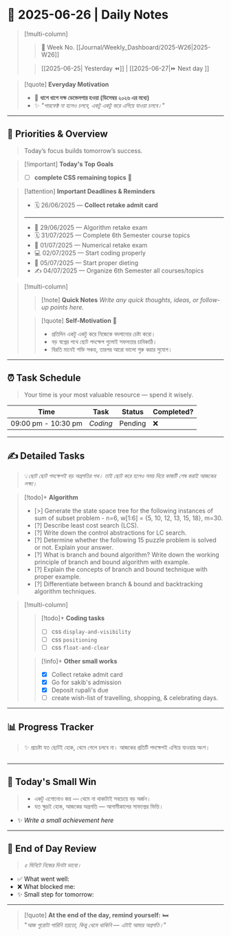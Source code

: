 # 🌼 **2025-06-26** | Daily Notes


> [!multi-column]
> 
>> 📅 Week No. [[Journal/Weekly_Dashboard/2025-W26|2025-W26]]
>
>> [[2025-06-25| Yesterday ⏪]] |  [[2025-06-27|⏩ Next day ]]

> [!quote] **Everyday Motivation**  
> - 🎯 **ধাপে ধাপে দক্ষ ডেভেলপার হওয়া (ডিসেম্বর ২০২৬ এর মধ্যে)**  
> - ✨ _"পারফেক্ট না হলেও চলবে, একটু একটু করে এগিয়ে যাওয়া চলবে।"_

---

## 🔔 Priorities & Overview

> Today’s focus builds tomorrow’s success.

> [!important] **Today's Top Goals**
> - [ ] **complete CSS remaining topics** 🔺  

> [!attention] **Important Deadlines & Reminders**
> - 🗓 26/06/2025 — **Collect retake admit card**  
> ---
> - 🔴 29/06/2025 — Algorithm retake exam
> - 🗓 31/07/2025 — Complete 6th Semester course topics  
> - 🔴 01/07/2025 — Numerical retake exam
> - 💻 02/07/2025 — Start coding properly
> - 🌿 05/07/2025 — Start proper dieting
> - ✍️ 04/07/2025 — Organize 6th Semester all courses/topics

>[!multi-column]
>
>> [!note] **Quick Notes**
>> _Write any quick thoughts, ideas, or follow-up points here._
>
>> [!quote] **Self-Motivation** 🌱 
>> - প্রতিদিন একটু একটু করে নিজেকে বদলানোর চেষ্টা করো।
>> - বড় স্বপ্নের পথে ছোট পদক্ষেপ গুলোই সফলতার চাবিকাঠি।
>> - বিরতি মানেই শক্তি সঞ্চয়, তারপর আরো ভালো শুরু করার সুযোগ।

---

## ⏰ Task Schedule

> Your time is your most valuable resource — spend it wisely.

| Time                | Task     | Status  | Completed? |
| ------------------- | -------- | ------- | ---------- |
| 09:00 pm - 10:30 pm | _Coding_ | Pending | ❌          |

---

## ✍️ Detailed Tasks

>💡_ছোট ছোট পদক্ষেপই বড় অগ্রগতির পথ। তাই ছোট করে হলেও সময় দিয়ে কাজটি শেষ করাই আজকের লক্ষ্য।_

> [!todo]+ **Algorithm** 
> - [>] Generate the state space tree for the following instances of sum of subset problem - n=6, w[1:6] = {5, 10, 12, 13, 15, 18}, m=30.  
> - [?] Describe least cost search (LCS).     
> - [?] Write down the control abstractions for LC search.     
> - [?] Determine whether the following 15 puzzle problem is solved or not. Explain your answer.     
> - [?] What is branch and bound algorithm? Write down the working principle of branch and bound algorithm with example.     
> - [?] Explain the concepts of branch and bound technique with proper example.     
> - [?] Differentiate between branch & bound and backtracking algorithm techniques.    

> [!multi-column]
> 
>> [!todo]+ **Coding tasks** 
>> - [ ] css `display-and-visibility`  
>> - [ ] css `positioning`  
>> - [ ] css `float-and-clear`  
> 
>> [!info]+ **Other small works** 
>> - [x] Collect retake admit card
>> - [x] Go for sakib's admission
>> - [x] Deposit rupali's due
>> - [ ] create wish-list of travelling, shopping, & celebrating days.  

---

## 📊 Progress Tracker

> ✨ প্রচেষ্টা যত ছোটই হোক, থেমে গেলে চলবে না। আজকের প্রতিটি পদক্ষেপই এগিয়ে যাওয়ার অংশ।

```timekeep

```

---

## 🌟 Today's Small Win

> - একটু এগোনোও জয় — থেমে না থাকাটাই সবচেয়ে বড় অর্জন।
> - যত ক্ষুদ্রই হোক, আজকের অগ্রগতি — আগামীকালের সাফল্যের ভিত্তি।

- ✨ _Write a small achievement here_    

---

## 🧠 End of Day Review

> _৫ মিনিটে নিজের দিনটা ভাবো।_

- ✅ What went well:    
- ❌ What blocked me:    
- ✨ Small step for tomorrow:    

---

> [!quote] **At the end of the day, remind yourself:** 🛏️  
> "_আজ পুরোটা পারিনি হয়তো, কিন্তু থেমে থাকিনি — এটাই আমার অগ্রগতি।_"